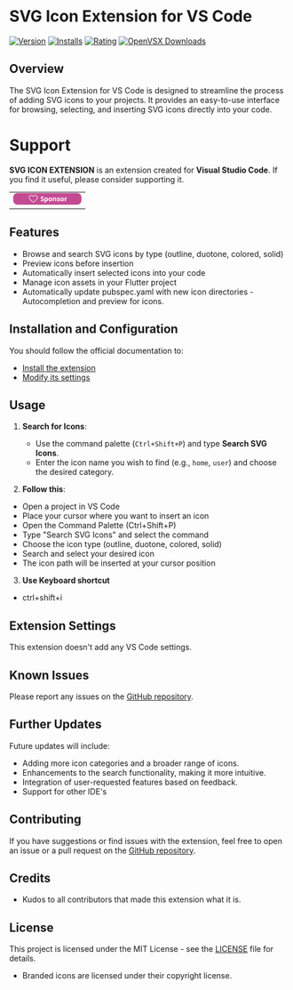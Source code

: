 # SVG Icon Extension for VS Code

[![Version](https://img.shields.io/visual-studio-marketplace/v/Linxford.svg-icon-extension)](https://marketplace.visualstudio.com/items?itemName=Linxford.svg-icon-extension)
[![Installs](https://img.shields.io/visual-studio-marketplace/i/Linxford.svg-icon-extension)](https://marketplace.visualstudio.com/items?itemName=Linxford.svg-icon-extension)
[![Rating](https://img.shields.io/visual-studio-marketplace/r/Linxford.svg-icon-extension)](https://marketplace.visualstudio.com/items?itemName=Linxford.svg-icon-extension)
[![OpenVSX Downloads](https://shields.io/open-vsx/dt/Linxford/svg-icon-extension?label=OpenVSX%20Downloads)](https://open-vsx.org/extension/Linxford/svg-icon-extension)

## Overview

The SVG Icon Extension for VS Code is designed to streamline the process of adding SVG icons to your projects. It provides an easy-to-use interface for browsing, selecting, and inserting SVG icons directly into your code.

# Support

**SVG ICON EXTENSION** is an extension created for **Visual Studio Code**. If you find it useful, please consider supporting it.

<table align="center" width="60%" border="0">
  <tr>
    <td>
      <a title="GitHub Sponsors" href="https://github.com/sponsors/linxford"><img src="https://raw.githubusercontent.com/alefragnani/oss-resources/master/images/button-become-a-sponsor-rounded-small.png"/></a>
    </td>
  </tr>
</table>

## Features
- Browse and search SVG icons by type (outline, duotone, colored, solid)
- Preview icons before insertion
- Automatically insert selected icons into your code
- Manage icon assets in your Flutter project
- Automatically update pubspec.yaml with new icon directories
-Autocompletion and preview for icons.

## Installation and Configuration
You should follow the official documentation to:

- [Install the extension](https://code.visualstudio.com/docs/editor/extension-gallery)
- [Modify its settings](https://code.visualstudio.com/docs/getstarted/settings)

## Usage
1. **Search for Icons**:
   - Use the command palette (`Ctrl+Shift+P`) and type **Search SVG Icons**.
   - Enter the icon name you wish to find (e.g., `home`, `user`) and choose the desired category.

2. **Follow this**:
- Open a project in VS Code
- Place your cursor where you want to insert an icon
- Open the Command Palette (Ctrl+Shift+P)
- Type "Search SVG Icons" and select the command
- Choose the icon type (outline, duotone, colored, solid)
- Search and select your desired icon
- The icon path will be inserted at your cursor position

3. **Use Keyboard shortcut**
- ctrl+shift+i
## Extension Settings
This extension doesn't add any VS Code settings.

## Known Issues
Please report any issues on the [GitHub repository](https://github.com/Yelodevs/svg-icon-extension/issues).

## Further Updates
Future updates will include:
- Adding more icon categories and a broader range of icons.
- Enhancements to the search functionality, making it more intuitive.
- Integration of user-requested features based on feedback.
- Support for other IDE's

## Contributing
If you have suggestions or find issues with the extension, feel free to open an issue or a pull request on the [GitHub repository](https://github.com/Yelodevs/svg-icon-extension).

## Credits
- Kudos to all contributors that made this extension what it is.

## License
This project is licensed under the MIT License - see the [LICENSE](LICENSE) file for details.
- Branded icons are licensed under their copyright license.
